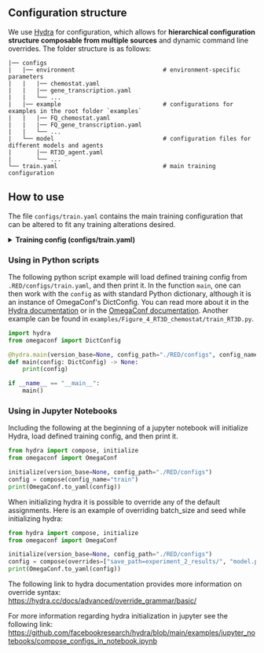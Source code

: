 ## Configuration structure

We use [Hydra](https://hydra.cc) for configuration, which allows for **hierarchical configuration structure composable from multiple sources** and dynamic command line overrides. The folder structure is as follows:
```
|── configs
|   |── environment                         # environment-specific parameters
|   |   |── chemostat.yaml
|   |   |── gene_transcription.yaml
|   |   └── ...
|   |── example                             # configurations for examples in the root folder `examples`
|   |   |── FQ_chemostat.yaml
|   |   |── FQ_gene_transcription.yaml
|   |   └── ...
|   └── model                               # configuration files for different models and agents
|       |── RT3D_agent.yaml
|       └── ...
└── train.yaml                              # main training configuration
```

## How to use
The file `configs/train.yaml` contains the main training configuration that can be altered to fit any training alterations desired.

<details>
<summary><b>Training config (configs/train.yaml)</b></summary>

```yaml
defaults:
  - /environment: chemostat
  - /model: RT3D_agent
  - _self_

model:
  val_learning_rate: 0.0001
  pol_learning_rate: 0.00005
  policy_act: sigmoid
  noise_bounds: [-0.25, 0.25]
  action_bounds: [0, 1]

hidden_layer_size: [[64, 64], [128, 128]]
policy_delay: 2
max_std: 1
explore_rate: "${max_std}"
save_path: results/
```
</details>

### Using in Python scripts
The following python script example will load defined training config from `.RED/configs/train.yaml`, and then print it. In the function `main`, one can then work with the `config` as with standard Python dictionary, although it is an instance of OmegaConf's DictConfig. You can read more about it in the [Hydra documentation](https://hydra.cc/docs/tutorials/basic/your_first_app/using_config/) or in the [OmegaConf documentation](https://omegaconf.readthedocs.io/en/latest/usage.html#access-and-manipulation). Another example can be found in `examples/Figure_4_RT3D_chemostat/train_RT3D.py`.

```python
import hydra
from omegaconf import DictConfig

@hydra.main(version_base=None, config_path="./RED/configs", config_name="train")
def main(config: DictConfig) -> None:
    print(config)

if __name__ == "__main__":
    main()
```

### Using in Jupyter Notebooks
Including the following at the beginning of a jupyter notebook will initialize Hydra, load defined training config, and then print it.

```python
from hydra import compose, initialize
from omegaconf import OmegaConf

initialize(version_base=None, config_path="./RED/configs")
config = compose(config_name="train")
print(OmegaConf.to_yaml(config))
```

When initializing hydra it is possible to override any of the default assignments. 
Here is an example of overriding batch_size and seed while initializing hydra:

```python
from hydra import compose, initialize
from omegaconf import OmegaConf

initialize(version_base=None, config_path="./RED/configs")
config = compose(overrides=["save_path=experiment_2_results/", "model.pol_learning_rate=0.0001"])
print(OmegaConf.to_yaml(config))
```

The following link to hydra documentation provides more information on override syntax: <br/>
https://hydra.cc/docs/advanced/override_grammar/basic/ <br/>

For more information regarding hydra initialization in jupyter see the following link:
https://github.com/facebookresearch/hydra/blob/main/examples/jupyter_notebooks/compose_configs_in_notebook.ipynb
